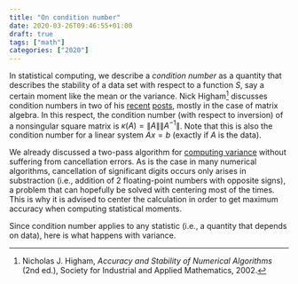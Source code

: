 ```yaml
---
title: "On condition number"
date: 2020-03-26T09:46:55+01:00
draft: true
tags: ["math"]
categories: ["2020"]
---
```


In statistical computing, we describe a _condition number_ as a quantity that describes the stability of a data set with respect to a function _S_, say a certain moment like the mean or the variance. Nick Higham[^1] discusses condition numbers in two of his [recent](https://nhigham.com/2019/01/23/who-invented-the-matrix-condition-number/) [posts](https://nhigham.com/2020/03/19/what-is-a-condition-number/), mostly in the case of matrix algebra. In this respect, the condition number (with respect to inversion) of a nonsingular square matrix is $\kappa(A)=\|A\| \|A^{-1}\|$. Note that this is also the condition number for a linear system $Ax=b$ (exactly if $A$ is the data).

We already discussed a two-pass algorithm for [computing variance](/post/computing-variance/) without suffering from cancellation errors. As is the case in many numerical algorithms, cancellation of significant digits occurs only arises in substraction (i.e., addition of 2 floating-point numbers with opposite signs), a problem that can hopefully be solved with centering most of the times. This is why it is advised to center the calculation in order to get maximum accuracy when computing statistical moments.

Since condition number applies to any statistic (i.e., a quantity that depends on data), here is what happens with variance.

[^1]: Nicholas J. Higham, _Accuracy and Stability of Numerical Algorithms_ (2nd ed.), Society for Industrial and Applied Mathematics, 2002.
[^2]: Ronald A. Thisted, _Elements of Statistical Computing_, Chapman and Hall, 1988.

